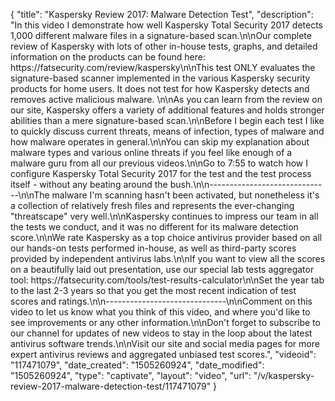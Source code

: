 {
    "title": "Kaspersky Review 2017: Malware Detection Test",
    "description": "In this video I demonstrate how well Kaspersky Total Security 2017 detects 1,000 different malware files in a signature-based scan.\n\nOur complete review of Kaspersky with lots of other in-house tests, graphs, and detailed information on the products can be found here: https:\/\/fatsecurity.com\/review\/kaspersky\n\nThis test ONLY evaluates the signature-based scanner implemented in the various Kaspersky security products for home users. It does not test for how Kaspersky detects and removes active malicious malware. \n\nAs you can learn from the review on our site, Kaspersky offers a variety of additional features and holds stronger abilities than a mere signature-based scan.\n\nBefore I begin each test I like to quickly discuss current threats, means of infection, types of malware and how malware operates in general.\n\nYou can skip my explanation about malware types and various online threats if you feel like enough of a malware guru from all our previous videos.\n\nGo to 7:55 to watch how I configure Kaspersky Total Security 2017 for the test and the test process itself - without any beating around the bush.\n\n------------------------------\n\nThe malware I'm scanning hasn't been activated, but nonetheless it's a collection of relatively fresh files and represents the ever-changing \"threatscape\" very well.\n\nKaspersky continues to impress our team in all the tests we conduct, and it was no different for its malware detection score.\n\nWe rate Kaspersky as a top choice antivirus provider based on all our hands-on tests performed in-house, as well as third-party scores provided by independent antivirus labs.\n\nIf you want to view all the scores on a beautifully laid out presentation, use our special lab tests aggregator tool: https:\/\/fatsecurity.com\/tools\/test-results-calculator\n\nSet the year tab to the last 2-3 years so that you get the most recent indication of test scores and ratings.\n\n------------------------------\n\nComment on this video to let us know what you think of this video, and where you'd like to see improvements or any other information.\n\nDon't forget to subscribe to our channel for updates of new videos to stay in the loop about the latest antivirus software trends.\n\nVisit our site and social media pages for more expert antivirus reviews and aggregated unbiased test scores.",
    "videoid": "117471079",
    "date_created": "1505260924",
    "date_modified": "1505260924",
    "type": "captivate",
    "layout": "video",
    "url": "\/v\/kaspersky-review-2017-malware-detection-test\/117471079"
}